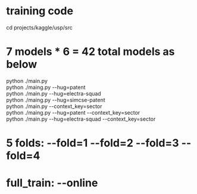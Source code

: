 # training code  
cd projects/kaggle/usp/src
# 7 models * 6 = 42 total models as below  
python ./main.py   
python ./maing.py --hug=patent  
python ./main.py --hug=electra-squad  
python ./maing.py --hug=simcse-patent  
python ./main.py  --context_key=sector  
python ./maing.py --hug=patent  --context_key=sector  
python ./main.py --hug=electra-squad  --context_key=sector  
# 5 folds: --fold=1 --fold=2 --fold=3 --fold=4
# full_train: --online  

